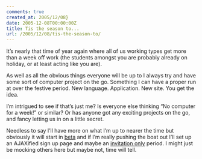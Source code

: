 ```yaml
---
comments: true
created_at: 2005/12/08}
date: 2005-12-08T00:00:00Z
title: Tis the season to...
url: /2005/12/08/tis-the-season-to/
---
```


<p>
It’s nearly that time of year again where all of us working types get more than a week off work (the students amongst you are probably already on holiday, or at least acting like you are).

</p>
<p>
As well as all the obvious things everyone will be up to I always try and have some sort of computer project on the go. Something I can have a proper run at over the festive period. New language. Application. New site. You get the idea.

</p>
<p>
I’m intrigued to see if that’s just me? Is everyone else thinking “No computer for a week!” or similar? Or has anyone got any exciting projects on the go, and fancy letting us in on a little secret.

</p>
<p>
Needless to say I’ll have more on what I’m up to nearer the time but obviously it will start in <a href="http://momb.socio-kybernetics.net/">beta</a> and if I’m really pushing the boat out I’ll set up an AJAXified sign up page and maybe an <a href="http://measuremap.com/">invitation only</a> period. I might just be mocking others here but maybe not, time will tell.

</p>
